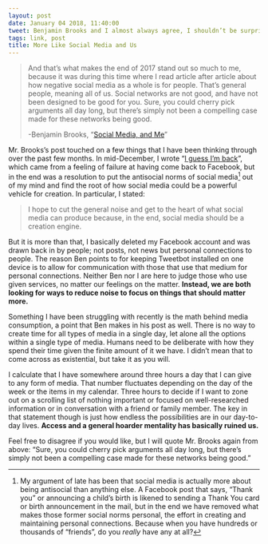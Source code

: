 ```yaml
---
layout: post
date: January 04 2018, 11:40:00
tweet: Benjamin Brooks and I almost always agree, I shouldn’t be surprised that he is going through the same motions with regard to social media.
tags: link, post
title: More Like Social Media and Us
---
```


> And that’s what makes the end of 2017 stand out so much to me, because it was during this time where I read article after article about how negative social media as a whole is for people. That’s general people, meaning all of us. Social networks are not good, and have not been designed to be good for you. Sure, you could cherry pick arguments all day long, but there’s simply not been a compelling case made for these networks being good.
> 
> -Benjamin Brooks, “[Social Media, and Me][1]”

Mr. Brooks’s post touched on a few things that I have been thinking through over the past few months. In mid-December, I wrote “[I guess I’m back][2]”, which came from a feeling of failure at having come back to Facebook, but in the end was a resolution to put the antisocial norms of social media[^1] out of my mind and find the root of how social media could be a powerful vehicle for creation. In particular, I stated:

> I hope to cut the general noise and get to the heart of what social media can produce because, in the end, social media should be a creation engine.

But it is more than that, I basically deleted my Facebook account and was drawn back in by people; not posts, not news but personal connections to people. The reason Ben points to for keeping Tweetbot installed on one device is to allow for communication with those that use that medium for personal connections. Neither Ben nor I are here to judge those who use given services, no matter our feelings on the matter. **Instead, we are both looking for ways to reduce noise to focus on things that should matter more.**

Something I have been struggling with recently is the math behind media consumption, a point that Ben makes in his post as well. There is no way to create time for all types of media in a single day, let alone all the options within a single type of media. Humans need to be deliberate with how they spend their time given the finite amount of it we have. I didn’t mean that to come across as existential, but take it as you will.

I calculate that I have somewhere around three hours a day that I can give to any form of media. That number fluctuates depending on the day of the week or the items in my calendar. Three hours to decide if I want to zone out on a scrolling list of nothing important or focused on well-researched information or in conversation with a friend or family member. The key in that statement though is just how endless the possibilities are in our day-to-day lives. **Access and a general hoarder mentality has basically ruined us.**

Feel free to disagree if you would like, but I will quote Mr. Brooks again from above: “Sure, you could cherry pick arguments all day long, but there’s simply not been a compelling case made for these networks being good.”

[^1]:	My argument of late has been that social media is actually more about being antisocial than anything else. A Facebook post that says, “Thank you” or announcing a child’s birth is likened to sending a Thank You card or birth announcement in the mail, but in the end we have removed what makes those former social norms personal, the effort in creating and maintaining personal connections. Because when you have hundreds or thousands of “friends”, do you _really_ have any at all?

[1]:	https://brooksreview.net/2018/01/social-media-and-me/
[2]:	https://engineeredeloquence.com/2017/12/i-guess-im-back
